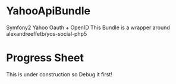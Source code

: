 # YahooApiBundle
Symfony2 Yahoo Oauth + OpenID This Bundle is a wrapper around alexandreeffetb/yos-social-php5
# Progress Sheet
This is under construction so Debug it first!

